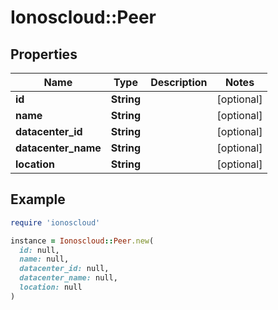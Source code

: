 # Ionoscloud::Peer

## Properties

| Name | Type | Description | Notes |
| ---- | ---- | ----------- | ----- |
| **id** | **String** |  | [optional] |
| **name** | **String** |  | [optional] |
| **datacenter_id** | **String** |  | [optional] |
| **datacenter_name** | **String** |  | [optional] |
| **location** | **String** |  | [optional] |

## Example

```ruby
require 'ionoscloud'

instance = Ionoscloud::Peer.new(
  id: null,
  name: null,
  datacenter_id: null,
  datacenter_name: null,
  location: null
)
```

